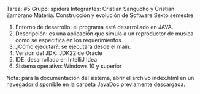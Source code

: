 Tarea: #5
Grupo: spiders
Integrantes: Cristian Sangucho y Cristian Zambrano
Materia: Construcción y evolución de Software
Sexto semestre

1. Entorno de desarrollo: el programa está desarrollado en JAVA.
2. Descripción: es una aplicación que simula a un reproductor de musica como se especifica en los requerimientos.
3. ¿Cómo ejecutar?: se ejecutará desde el main.
4. Version del JDK: JDK22 de Oracle
5. IDE: desarrollado en IntelliJ Idea
6. Sistema operativo: Windows 10 y superior

Nota: para la documentación del sistema, abrir el archivo index.html en un navegador disponible en la carpeta JavaDoc previamente descargada.
